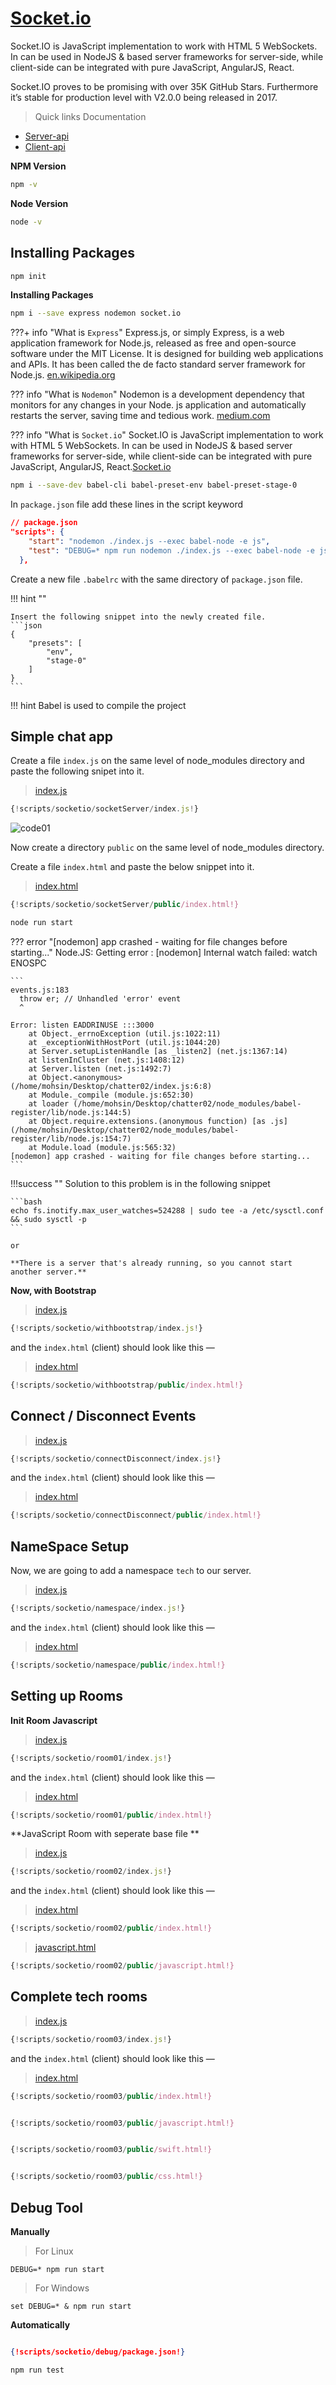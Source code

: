 # [Socket.io](https://socket.io/docs/) 

Socket.IO is JavaScript implementation to work with HTML 5 WebSockets. In can be used in NodeJS & based server frameworks for server-side, while client-side can be integrated with pure JavaScript, AngularJS, React.

Socket.IO proves to be promising with over 35K GitHub Stars. Furthermore it’s stable for production level with V2.0.0 being released in 2017.


> Quick links Documentation

- [Server-api](https://socket.io/docs/server-api/)
- [Client-api](https://socket.io/docs/client-api/)


**NPM Version**
```bash
npm -v
```

**Node Version**
```bash
node -v
```
## Installing Packages

```bash
npm init
```


**Installing Packages**
```bash
npm i --save express nodemon socket.io
```

???+ info "What is `Express`"
    Express.js, or simply Express, is a web application framework for Node.js, released as free and open-source software under the MIT License. It is designed for building web applications and APIs. It has been called the de facto standard server framework for Node.js. [en.wikipedia.org](https://en.wikipedia.org/wiki/Express.js)

??? info "What is `Nodemon`"
    Nodemon is a development dependency that monitors for any changes in your Node. js application and automatically restarts the server, saving time and tedious work.  [medium.com](https://medium.com/@jeffrey.allen.lewis/how-to-increase-development-efficiency-with-nodemon-and-opn-4027b96175a1)

??? info "What is `Socket.io`"
    Socket.IO is JavaScript implementation to work with HTML 5 WebSockets. In can be used in NodeJS & based server frameworks for server-side, while client-side can be integrated with pure JavaScript, AngularJS, React.[Socket.io](https://socket.io/docs/) 


```bash
npm i --save-dev babel-cli babel-preset-env babel-preset-stage-0
```

In `package.json` file add these lines in the script keyword
```json
// package.json
"scripts": {
    "start": "nodemon ./index.js --exec babel-node -e js",
    "test": "DEBUG=* npm run nodemon ./index.js --exec babel-node -e js"
  },
```

Create a new file `.babelrc` with the same directory of `package.json` file.  


!!! hint ""

    Insert the following snippet into the newly created file.
    ```json
    {
        "presets": [
            "env",
            "stage-0"
        ]
    }
    ```


!!! hint
    Babel is used to compile the project

## Simple chat app
Create a file `index.js` on the same level of node_modules directory and paste the following snipet into it.


> [index.js](scripts/socketio/socketServer/index.js)

```javascript
{!scripts/socketio/socketServer/index.js!}
```


![code01](img/socketio/code01.png)

Now create a directory `public` on the same level of node_modules directory.

Create a file `index.html` and paste the below snippet into it.

> [index.html](scripts/socketio/socketServer/public/index.html)

```javascript
{!scripts/socketio/socketServer/public/index.html!}
```

```bash
node run start
```

??? error "[nodemon] app crashed - waiting for file changes before starting..."
    Node.JS: Getting error : [nodemon] Internal watch failed: watch ENOSPC

    ```
    events.js:183
      throw er; // Unhandled 'error' event
      ^

    Error: listen EADDRINUSE :::3000
        at Object._errnoException (util.js:1022:11)
        at _exceptionWithHostPort (util.js:1044:20)
        at Server.setupListenHandle [as _listen2] (net.js:1367:14)
        at listenInCluster (net.js:1408:12)
        at Server.listen (net.js:1492:7)
        at Object.<anonymous> (/home/mohsin/Desktop/chatter02/index.js:6:8)
        at Module._compile (module.js:652:30)
        at loader (/home/mohsin/Desktop/chatter02/node_modules/babel-register/lib/node.js:144:5)
        at Object.require.extensions.(anonymous function) [as .js] (/home/mohsin/Desktop/chatter02/node_modules/babel-register/lib/node.js:154:7)
        at Module.load (module.js:565:32)
    [nodemon] app crashed - waiting for file changes before starting...
    ```

!!!success ""
    Solution to this problem is in the following snippet

    ```bash
    echo fs.inotify.max_user_watches=524288 | sudo tee -a /etc/sysctl.conf && sudo sysctl -p
    ```

    or

    **There is a server that's already running, so you cannot start another server.**

    


**Now, with Bootstrap**

> [index.js](scripts/socketio/withbootstrap/index.js)

```javascript
{!scripts/socketio/withbootstrap/index.js!}
```

and the `index.html` (client) should look like this —

> [index.html](scripts/socketio/withbootstrap/public/index.html)

```javascript
{!scripts/socketio/withbootstrap/public/index.html!}
```

## **Connect / Disconnect Events** 

> [index.js](scripts/socketio/connectDisconnect/index.js)

```javascript hl_lines="14 21"
{!scripts/socketio/connectDisconnect/index.js!}
```

and the `index.html` (client) should look like this —

> [index.html](scripts/socketio/connectDisconnect/public/index.html)

```javascript hl_lines="45"
{!scripts/socketio/connectDisconnect/public/index.html!}
```


## **NameSpace Setup**

Now, we are going to add a namespace   `tech` to our server.

> [index.js](scripts/socketio/namespace/index.js)

```javascript hl_lines="15"
{!scripts/socketio/namespace/index.js!}
```

and the `index.html` (client) should look like this —

> [index.html](scripts/socketio/namespace/public/index.html)

```javascript hl_lines="38"
{!scripts/socketio/namespace/public/index.html!}
```


## Setting up Rooms

**Init Room Javascript**

> [index.js](scripts/socketio/room01/index.js)

```javascript hl_lines="18 19 20 23 24 25"
{!scripts/socketio/room01/index.js!}
```

and the `index.html` (client) should look like this —

> [index.html](scripts/socketio/room01/public/index.html)

```javascript hl_lines="38 42 49"
{!scripts/socketio/room01/public/index.html!}
```



**JavaScript Room with seperate base file **

> [index.js](scripts/socketio/room02/index.js)

```javascript
{!scripts/socketio/room02/index.js!}
```

and the `index.html` (client) should look like this —

> [index.html](scripts/socketio/room02/public/index.html)

```javascript hl_lines="19 20 21"
{!scripts/socketio/room02/public/index.html!}
```

> [javascript.html](scripts/socketio/room02/public/javascript.html)

```javascript
{!scripts/socketio/room02/public/javascript.html!}
```


## **Complete tech rooms**

> [index.js](scripts/socketio/room03/index.js)

```javascript
{!scripts/socketio/room03/index.js!}
```

and the `index.html` (client) should look like this —

> [index.html](scripts/socketio/room03/public/index.html)

```javascript
{!scripts/socketio/room03/public/index.html!}
```

``` javascript  tab="javascript.html" hl_lines="38 4" 

{!scripts/socketio/room03/public/javascript.html!}

```

``` javascript tab="swift.html" hl_lines="38 4" 

{!scripts/socketio/room03/public/swift.html!}

```

``` javascript tab="css.html" hl_lines="38 4" 

{!scripts/socketio/room03/public/css.html!}

```

## Debug Tool


**Manually**


> For Linux

```
DEBUG=* npm run start
```
> For Windows

```
set DEBUG=* & npm run start
```

**Automatically**

``` json hl_lines="8" 

{!scripts/socketio/debug/package.json!}

```


```bash
npm run test

```



